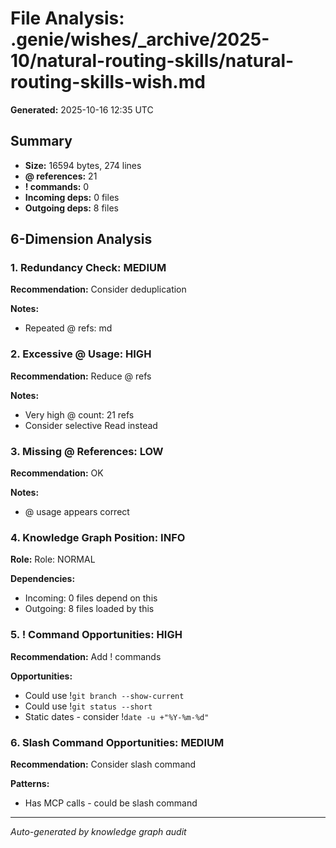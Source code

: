 # File Analysis: .genie/wishes/_archive/2025-10/natural-routing-skills/natural-routing-skills-wish.md

**Generated:** 2025-10-16 12:35 UTC

## Summary

- **Size:** 16594 bytes, 274 lines
- **@ references:** 21
- **! commands:** 0
- **Incoming deps:** 0 files
- **Outgoing deps:** 8 files

## 6-Dimension Analysis

### 1. Redundancy Check: MEDIUM

**Recommendation:** Consider deduplication

**Notes:**
- Repeated @ refs: md

### 2. Excessive @ Usage: HIGH

**Recommendation:** Reduce @ refs

**Notes:**
- Very high @ count: 21 refs
- Consider selective Read instead

### 3. Missing @ References: LOW

**Recommendation:** OK

**Notes:**
- @ usage appears correct

### 4. Knowledge Graph Position: INFO

**Role:** Role: NORMAL

**Dependencies:**
- Incoming: 0 files depend on this
- Outgoing: 8 files loaded by this

### 5. ! Command Opportunities: HIGH

**Recommendation:** Add ! commands

**Opportunities:**
- Could use !`git branch --show-current`
- Could use !`git status --short`
- Static dates - consider !`date -u +"%Y-%m-%d"`

### 6. Slash Command Opportunities: MEDIUM

**Recommendation:** Consider slash command

**Patterns:**
- Has MCP calls - could be slash command

---

*Auto-generated by knowledge graph audit*
